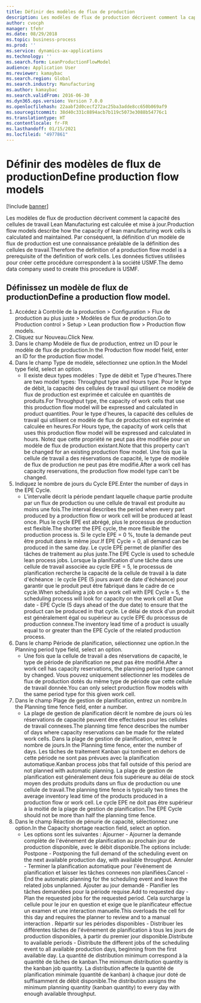 ```yaml
---
title: Définir des modèles de flux de production
description: Les modèles de flux de production décrivent comment la capacité des cellules de travail Lean Manufacturing est calculée et mise à jour.
author: cvocph
manager: tfehr
ms.date: 08/29/2018
ms.topic: business-process
ms.prod: ''
ms.service: dynamics-ax-applications
ms.technology: ''
ms.search.form: LeanProductionFlowModel
audience: Application User
ms.reviewer: kamaybac
ms.search.region: Global
ms.search.industry: Manufacturing
ms.author: kamaybac
ms.search.validFrom: 2016-06-30
ms.dyn365.ops.version: Version 7.0.0
ms.openlocfilehash: 22aabf2d0cecf272ac25ba3adde8cc650b069af9
ms.sourcegitcommit: 38d40c331c8894acb7b119c5073e3088b54776c1
ms.translationtype: HT
ms.contentlocale: fr-FR
ms.lasthandoff: 01/15/2021
ms.locfileid: "4977861"
---
```

# <a name="define-production-flow-models"></a><span data-ttu-id="86858-103">Définir des modèles de flux de production</span><span class="sxs-lookup"><span data-stu-id="86858-103">Define production flow models</span></span>

[!include [banner](../../includes/banner.md)]

<span data-ttu-id="86858-104">Les modèles de flux de production décrivent comment la capacité des cellules de travail Lean Manufacturing est calculée et mise à jour.</span><span class="sxs-lookup"><span data-stu-id="86858-104">Production flow models describe how the capacity of lean manufacturing work cells is calculated and maintained.</span></span> <span data-ttu-id="86858-105">Par conséquent, la définition d'un modèle de flux de production est une connaissance préalable de la définition des cellules de travail.</span><span class="sxs-lookup"><span data-stu-id="86858-105">Therefore the definition of a production flow model is a prerequisite of the definition of work cells.</span></span> <span data-ttu-id="86858-106">Les données fictives utilisées pour créer cette procédure correspondent à la société USMF.</span><span class="sxs-lookup"><span data-stu-id="86858-106">The demo data company used to create this procedure is USMF.</span></span>


## <a name="define-a-production-flow-model"></a><span data-ttu-id="86858-107">Définissez un modèle de flux de production</span><span class="sxs-lookup"><span data-stu-id="86858-107">Define a production flow model.</span></span> 
1. <span data-ttu-id="86858-108">Accédez à Contrôle de la production > Configuration > Flux de production au plus juste > Modèles de flux de production.</span><span class="sxs-lookup"><span data-stu-id="86858-108">Go to Production control > Setup > Lean production flow > Production flow models.</span></span>
2. <span data-ttu-id="86858-109">Cliquez sur Nouveau.</span><span class="sxs-lookup"><span data-stu-id="86858-109">Click New.</span></span>
3. <span data-ttu-id="86858-110">Dans le champ Modèle de flux de production, entrez un ID pour le modèle de flux de production.</span><span class="sxs-lookup"><span data-stu-id="86858-110">In the Production flow model field, enter an ID for the production flow model.</span></span>
4. <span data-ttu-id="86858-111">Dans le champ Type de modèle, sélectionnez une option.</span><span class="sxs-lookup"><span data-stu-id="86858-111">In the Model type field, select an option.</span></span>
    * <span data-ttu-id="86858-112">Il existe deux types modèles : Type de débit et Type d'heures.</span><span class="sxs-lookup"><span data-stu-id="86858-112">There are two model types: Throughput type and Hours type.</span></span> <span data-ttu-id="86858-113">Pour le type de débit, la capacité des cellules de travail qui utilisent ce modèle de flux de production est exprimée et calculée en quantités de produits.</span><span class="sxs-lookup"><span data-stu-id="86858-113">For Throughput type, the capacity of work cells that use this production flow model will be expressed and calculated in product quantities.</span></span> <span data-ttu-id="86858-114">Pour le type d'heures, la capacité des cellules de travail qui utilisent ce modèle de flux de production est exprimée et calculée en heures.</span><span class="sxs-lookup"><span data-stu-id="86858-114">For Hours type, the capacity of work cells that uses this production flow model will be expressed and calculated in hours.</span></span> <span data-ttu-id="86858-115">Notez que cette propriété ne peut pas être modifiée pour un modèle de flux de production existant.</span><span class="sxs-lookup"><span data-stu-id="86858-115">Note that this property can't be changed for an existing production flow model.</span></span> <span data-ttu-id="86858-116">Une fois que la cellule de travail a des réservations de capacité, le type de modèle de flux de production ne peut pas être modifié.</span><span class="sxs-lookup"><span data-stu-id="86858-116">After a work cell has capacity reservations, the production flow model type can't be changed.</span></span>  
5. <span data-ttu-id="86858-117">Indiquez le nombre de jours du Cycle EPE.</span><span class="sxs-lookup"><span data-stu-id="86858-117">Enter the number of days in the EPE Cycle.</span></span>
    * <span data-ttu-id="86858-118">L'intervalle décrit la période pendant laquelle chaque partie produite par un flux de production ou une cellule de travail est produite au moins une fois.</span><span class="sxs-lookup"><span data-stu-id="86858-118">The interval describes the period when every part produced by a production flow or work cell will be produced at least once.</span></span> <span data-ttu-id="86858-119">Plus le cycle EPE est abrégé, plus le processus de production est flexible.</span><span class="sxs-lookup"><span data-stu-id="86858-119">The shorter the EPE cycle, the more flexible the production process is.</span></span> <span data-ttu-id="86858-120">Si le cycle EPE = 0 %, toute la demande peut être produit dans le même jour.</span><span class="sxs-lookup"><span data-stu-id="86858-120">If EPE Cycle = 0, all demand can be produced in the same day.</span></span> <span data-ttu-id="86858-121">Le cycle EPE permet de planifier des tâches de traitement au plus juste.</span><span class="sxs-lookup"><span data-stu-id="86858-121">The EPE Cycle is used to schedule lean process jobs.</span></span> <span data-ttu-id="86858-122">Lorsque la planification d'une tâche dans une cellule de travail associée au cycle EPE = 5, le processus de planification recherche la capacité de la cellule de travail à la date d'échéance : le cycle EPE (5 jours avant de date d'échéance) pour garantir que le produit peut être fabriqué dans le cadre de ce cycle.</span><span class="sxs-lookup"><span data-stu-id="86858-122">When scheduling a job on a work cell with EPE Cycle = 5, the scheduling process will look for capacity on the work cell at Due date - EPE Cycle (5 days ahead of the due date) to ensure that the product can be produced in that cycle.</span></span> <span data-ttu-id="86858-123">Le délai de stock d'un produit est généralement égal ou supérieur au cycle EPE du processus de production connexe.</span><span class="sxs-lookup"><span data-stu-id="86858-123">The inventory lead time of a product is usually equal to or greater than the EPE Cycle of the related production process.</span></span>  
6. <span data-ttu-id="86858-124">Dans le champ Période de planification, sélectionnez une option.</span><span class="sxs-lookup"><span data-stu-id="86858-124">In the Planning period type field, select an option.</span></span>
    * <span data-ttu-id="86858-125">Une fois que la cellule de travail a des réservations de capacité, le type de période de planification ne peut pas être modifié.</span><span class="sxs-lookup"><span data-stu-id="86858-125">After a work cell has capacity reservations, the planning period type cannot by changed.</span></span> <span data-ttu-id="86858-126">Vous pouvez uniquement sélectionner les modèles de flux de production dotés du même type de période que cette cellule de travail donnée.</span><span class="sxs-lookup"><span data-stu-id="86858-126">You can only select production flow models with the same period type for this given work cell.</span></span>  
7. <span data-ttu-id="86858-127">Dans le champ Plage de gestion de planification, entrez un nombre.</span><span class="sxs-lookup"><span data-stu-id="86858-127">In the Planning time fence field, enter a number.</span></span>
    * <span data-ttu-id="86858-128">La plage de gestion de planification décrit le nombre de jours où les réservations de capacité peuvent être effectuées pour les cellules de travail connexes.</span><span class="sxs-lookup"><span data-stu-id="86858-128">The planning time fence describes the number of days where capacity reservations can be made for the related work cells.</span></span> <span data-ttu-id="86858-129">Dans la plage de gestion de planification, entrez le nombre de jours.</span><span class="sxs-lookup"><span data-stu-id="86858-129">In the Planning time fence, enter the number of days.</span></span>   <span data-ttu-id="86858-130">Les tâches de traitement Kanban qui tombent en dehors de cette période ne sont pas prévues avec la planification automatique.</span><span class="sxs-lookup"><span data-stu-id="86858-130">Kanban process jobs that fall outside of this period are not planned with automatic planning.</span></span> <span data-ttu-id="86858-131">La plage de gestion de planification est généralement deux fois supérieure au délai de stock moyen des produits produits dans un flux de production ou une cellule de travail.</span><span class="sxs-lookup"><span data-stu-id="86858-131">The planning time fence is typically two times the average inventory lead time of the products produced in a production flow or work cell.</span></span> <span data-ttu-id="86858-132">Le cycle EPE ne doit pas être supérieur à la moitié de la plage de gestion de planification.</span><span class="sxs-lookup"><span data-stu-id="86858-132">The EPE Cycle should not be more than half the planning time fence.</span></span>     
8. <span data-ttu-id="86858-133">Dans le champ Réaction de pénurie de capacité, sélectionnez une option.</span><span class="sxs-lookup"><span data-stu-id="86858-133">In the Capacity shortage reaction field, select an option.</span></span>
    * <span data-ttu-id="86858-134">Les options sont les suivantes : Ajourner - Ajourner la demande complète de l'événement de planification au prochain jour de production disponible, avec le débit disponible.</span><span class="sxs-lookup"><span data-stu-id="86858-134">The options include:   Postpone - Postponing the full demand of the scheduling event on the next available production day, with available throughput.</span></span> <span data-ttu-id="86858-135">Annuler - Terminer la planification automatique pour l'événement de planification et laisser les tâches connexes non planifiées.</span><span class="sxs-lookup"><span data-stu-id="86858-135">Cancel - End the automatic planning for the scheduling event and leave the related jobs unplanned.</span></span>   <span data-ttu-id="86858-136">Ajouter au jour demandé - Planifier les tâches demandées pour la période requise.</span><span class="sxs-lookup"><span data-stu-id="86858-136">Add to requested day - Plan the requested jobs for the requested period.</span></span> <span data-ttu-id="86858-137">Cela surcharge la cellule pour le jour en question et exige que le planificateur effectue un examen et une interaction manuelle.</span><span class="sxs-lookup"><span data-stu-id="86858-137">This overloads the cell for this day and requires the planner to review and to a manual interaction .</span></span>   <span data-ttu-id="86858-138">Répartir sur les périodes disponibles - Distribuer les différentes tâches de l'événement de planification à tous les jours de production disponibles, à partir du premier jour disponible.</span><span class="sxs-lookup"><span data-stu-id="86858-138">Distribute to available periods - Distribute the different jobs of the scheduling event to all available production days, beginning from the first available day.</span></span> <span data-ttu-id="86858-139">La quantité de distribution minimum correspond à la quantité de tâches de kanban.</span><span class="sxs-lookup"><span data-stu-id="86858-139">The minimum distribution quantity is the kanban job quantity.</span></span> <span data-ttu-id="86858-140">La distribution affecte la quantité de planification minimale (quantité de kanban) à chaque jour doté de suffisamment de débit disponible.</span><span class="sxs-lookup"><span data-stu-id="86858-140">The distribution assigns the minimum planning quantity (kanban quantity) to every day with enough available throughput.</span></span>  


